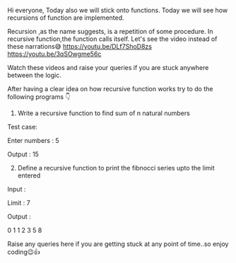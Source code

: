 Hi everyone,
Today also we will stick onto functions. Today we will see how recursions of function are implemented. 

Recursion ,as the name suggests, is a repetition of some procedure. In recursive function,the function calls itself.
Let's see the video instead of these narrations😅
https://youtu.be/DLf7ShoD8zs
https://youtu.be/3qSOwgme56c

Watch these videos and raise your queries if you are stuck anywhere between the logic.


After having a clear idea on how recursive function works try to do the following programs 👇

1. Write a recursive function to find sum of n natural numbers

Test case:

Enter numbers : 5

Output : 15

2. Define a recursive function to print the fibnocci series upto the limit entered 

Input :

Limit : 7

Output :

0 1 1 2 3 5 8

Raise any queries here if you are getting stuck at any point of time..so enjoy coding😉👍
